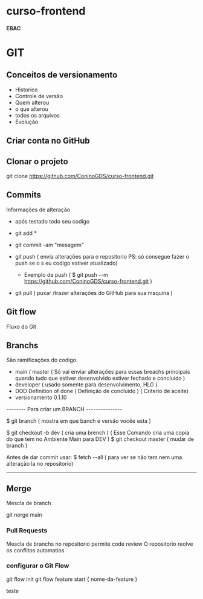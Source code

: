 
# curso-frontend
####  EBAC

# GIT

## Conceitos de versionamento
- Historico
- Controle de versão
- Quem alterou
- o que alterou
- todos os arquivos
- Evolução
 

## Criar conta no GitHub

## Clonar o projeto
git clone https://github.com/ConinoGDS/curso-frontend.git

## Commits
Informações de alteração
- após testado todo seu codigo
- git add *
- git commit -am "mesagem"
- git push ( envia alterações para o repositorio PS: só consegue fazer o push se o s  eu codigo estiver atualizado)  
  - Exemplo de push  ( $ git push --m https://github.com/ConinoGDS/curso-frontend.git   )

- git pull ( puxar /trazer alterações do GitHub para sua maquina )

## Git flow
Fluxo do Git

## Branchs
São ramificações do codigo.

- main / master ( Só vai enviar alterações para essas breachs principais quando tudo que estiver desenvolvido estiver fechado e concluido )
- developer ( usado somente para desenvolvimento, HLG )
- DOD  Definition of done   ( Definição de concluido )  ( Criterio de aceite)
- versionamento 0.1.10

--------  Para criar um BRANCH ---------------

$ git branch   ( mostra em que banch e versão vocêe esta )

$ git checkout -b dev ( cria uma brench )  ( Esse Comando cria uma copia do que tem no Ambiente Main para DEV )
$ git checkout master ( mudar de branch ) 


Antes de dar commit usar:
$ fetch --all    ( para ver se não tem nem uma alteração la no repositorio)

----------------------------------------------



## Merge
Mescla de branch

git nerge main 

### Pull Requests
Mescla de branchs  no repositorio
permite code review
O repositorio reolve os conflitos automatios


### configurar o Git Flow 

git flow init
git flow feature start { nome-da-feature }

teste

